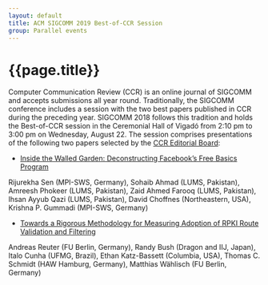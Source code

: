 ```yaml
---
layout: default
title: ACM SIGCOMM 2019 Best-of-CCR Session
group: Parallel events
---
```


# {{page.title}}
Computer Communication Review (CCR) is an online journal of SIGCOMM and accepts submissions all year round.  Traditionally, the SIGCOMM conference includes a session with the two best papers published in CCR during the preceding year.  SIGCOMM 2018 follows this tradition and holds the Best-of-CCR session in the Ceremonial Hall of Vigadó from 2:10 pm to 3:00 pm on Wednesday, August 22. The session comprises presentations of the following two papers selected by the [CCR Editorial Board](https://ccronline.sigcomm.org/editorial-board/):
 
- [Inside the Walled Garden: Deconstructing Facebook’s Free Basics Program](https://ccronline.sigcomm.org/wp-content/uploads/2017/10/sigcomm-ccr-final115.pdf) 
<p>Rijurekha Sen  (MPI-SWS, Germany), Sohaib Ahmad (LUMS, Pakistan), Amreesh Phokeer (LUMS, Pakistan), Zaid Ahmed Farooq (LUMS, Pakistan), Ihsan Ayyub Qazi (LUMS, Pakistan), David Choffnes (Northeastern, USA), Krishna P. Gummadi (MPI-SWS, Germany)</p>

- [Towards a Rigorous Methodology for Measuring Adoption of RPKI Route Validation and Filtering](https://ccronline.sigcomm.org/wp-content/uploads/2018/05/sigcomm-ccr-final134.pdf)
<p>Andreas Reuter (FU Berlin, Germany), Randy Bush (Dragon and IIJ, Japan), Italo Cunha (UFMG, Brazil), Ethan Katz-Bassett (Columbia, USA), Thomas C. Schmidt (HAW Hamburg, Germany), Matthias Wählisch (FU Berlin, Germany)</p>
